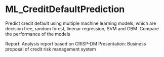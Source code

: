 # ML_CreditDefaultPrediction
Predict credit default using multiple machine learning models, which are decision tree, random forest, linenar regression, SVM and GBM.
Compare the performance of the models

Report: Analysis report based on CRISP-DM
Presentation: Business proposal of credit risk management system
